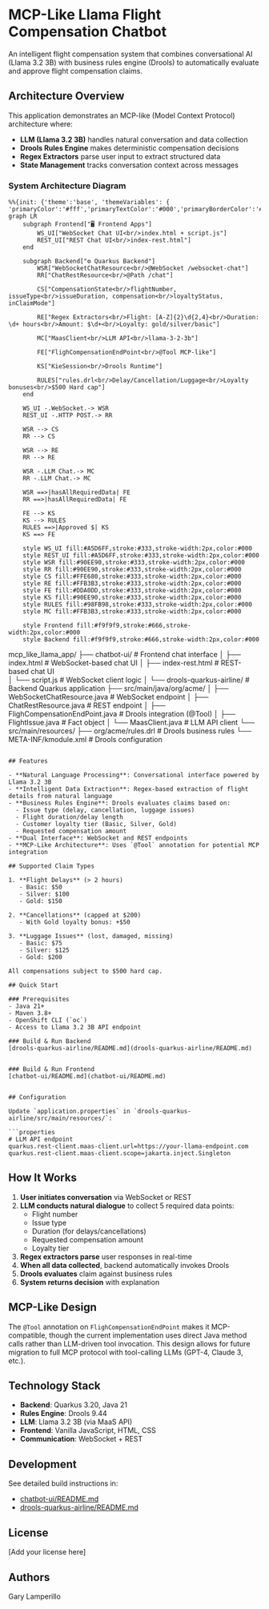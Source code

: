 # MCP-Like Llama Flight Compensation Chatbot

An intelligent flight compensation system that combines conversational AI (Llama 3.2 3B) with business rules engine (Drools) to automatically evaluate and approve flight compensation claims.

## Architecture Overview

This application demonstrates an MCP-like (Model Context Protocol) architecture where:
- **LLM (Llama 3.2 3B)** handles natural conversation and data collection
- **Drools Rules Engine** makes deterministic compensation decisions
- **Regex Extractors** parse user input to extract structured data
- **State Management** tracks conversation context across messages

### System Architecture Diagram

```mermaid
%%{init: {'theme':'base', 'themeVariables': { 'primaryColor':'#fff','primaryTextColor':'#000','primaryBorderColor':'#666','lineColor':'#666','secondaryColor':'#fff','tertiaryColor':'#fff','background':'#fff','mainBkg':'#fff','secondBkg':'#fff','clusterBkg':'#f9f9f9','clusterBorder':'#999','edgeLabelBackground':'#fff'}}}%%
graph LR
    subgraph Frontend["🖥️ Frontend Apps"]
        WS_UI["WebSocket Chat UI<br/>index.html + script.js"]
        REST_UI["REST Chat UI<br/>index-rest.html"]
    end

    subgraph Backend["⚙️ Quarkus Backend"]
        WSR["WebSocketChatResource<br/>@WebSocket /websocket-chat"]
        RR["ChatRestResource<br/>@Path /chat"]
        
        CS["CompensationState<br/>flightNumber, issueType<br/>issueDuration, compensation<br/>loyaltyStatus, inClaimMode"]
        
        RE["Regex Extractors<br/>Flight: [A-Z]{2}\d{2,4}<br/>Duration: \d+ hours<br/>Amount: $\d+<br/>Loyalty: gold/silver/basic"]
        
        MC["MaasClient<br/>LLM API<br/>llama-3-2-3b"]
        
        FE["FlighCompensationEndPoint<br/>@Tool MCP-like"]
        
        KS["KieSession<br/>Drools Runtime"]
        
        RULES["rules.drl<br/>Delay/Cancellation/Luggage<br/>Loyalty bonuses<br/>$500 Hard cap"]
    end

    WS_UI -.WebSocket.-> WSR
    REST_UI -.HTTP POST.-> RR
    
    WSR --> CS
    RR --> CS
    
    WSR --> RE
    RR --> RE
    
    WSR -.LLM Chat.-> MC
    RR -.LLM Chat.-> MC
    
    WSR ==>|hasAllRequiredData| FE
    RR ==>|hasAllRequiredData| FE
    
    FE --> KS
    KS --> RULES
    RULES ==>|Approved $| KS
    KS ==> FE
    
    style WS_UI fill:#A5D6FF,stroke:#333,stroke-width:2px,color:#000
    style REST_UI fill:#A5D6FF,stroke:#333,stroke-width:2px,color:#000
    style WSR fill:#90EE90,stroke:#333,stroke-width:2px,color:#000
    style RR fill:#90EE90,stroke:#333,stroke-width:2px,color:#000
    style CS fill:#FFE680,stroke:#333,stroke-width:2px,color:#000
    style RE fill:#FFB3B3,stroke:#333,stroke-width:2px,color:#000
    style FE fill:#DDA0DD,stroke:#333,stroke-width:2px,color:#000
    style KS fill:#90EE90,stroke:#333,stroke-width:2px,color:#000
    style RULES fill:#98FB98,stroke:#333,stroke-width:2px,color:#000
    style MC fill:#FFB3B3,stroke:#333,stroke-width:2px,color:#000
    
    style Frontend fill:#f9f9f9,stroke:#666,stroke-width:2px,color:#000
    style Backend fill:#f9f9f9,stroke:#666,stroke-width:2px,color:#000
```

mcp_like_llama_app/
├── chatbot-ui/              # Frontend chat interface
│   ├── index.html           # WebSocket-based chat UI
│   ├── index-rest.html      # REST-based chat UI  
│   └── script.js            # WebSocket client logic
│
└── drools-quarkus-airline/  # Backend Quarkus application
    ├── src/main/java/org/acme/
    │   ├── WebSocketChatResource.java    # WebSocket endpoint
    │   ├── ChatRestResource.java         # REST endpoint
    │   ├── FlighCompensationEndPoint.java # Drools integration (@Tool)
    │   ├── FlightIssue.java              # Fact object
    │   └── MaasClient.java               # LLM API client
    └── src/main/resources/
        ├── org/acme/rules.drl            # Drools business rules
        └── META-INF/kmodule.xml          # Drools configuration
```

## Features

- **Natural Language Processing**: Conversational interface powered by Llama 3.2 3B
- **Intelligent Data Extraction**: Regex-based extraction of flight details from natural language
- **Business Rules Engine**: Drools evaluates claims based on:
  - Issue type (delay, cancellation, luggage issues)
  - Flight duration/delay length
  - Customer loyalty tier (Basic, Silver, Gold)
  - Requested compensation amount
- **Dual Interface**: WebSocket and REST endpoints
- **MCP-Like Architecture**: Uses `@Tool` annotation for potential MCP integration

## Supported Claim Types

1. **Flight Delays** (> 2 hours)
   - Basic: $50
   - Silver: $100
   - Gold: $150

2. **Cancellations** (capped at $200)
   - With Gold loyalty bonus: +$50

3. **Luggage Issues** (lost, damaged, missing)
   - Basic: $75
   - Silver: $125
   - Gold: $200

All compensations subject to $500 hard cap.

## Quick Start

### Prerequisites
- Java 21+
- Maven 3.8+
- OpenShift CLI (`oc`)
- Access to Llama 3.2 3B API endpoint

### Build & Run Backend
[drools-quarkus-airline/README.md](drools-quarkus-airline/README.md)


### Build & Run Frontend
[chatbot-ui/README.md](chatbot-ui/README.md)


## Configuration

Update `application.properties` in `drools-quarkus-airline/src/main/resources/`:

```properties
# LLM API endpoint
quarkus.rest-client.maas-client.url=https://your-llama-endpoint.com
quarkus.rest-client.maas-client.scope=jakarta.inject.Singleton
```

## How It Works

1. **User initiates conversation** via WebSocket or REST
2. **LLM conducts natural dialogue** to collect 5 required data points:
   - Flight number
   - Issue type
   - Duration (for delays/cancellations)
   - Requested compensation amount
   - Loyalty tier
3. **Regex extractors parse** user responses in real-time
4. **When all data collected**, backend automatically invokes Drools
5. **Drools evaluates** claim against business rules
6. **System returns decision** with explanation

## MCP-Like Design

The `@Tool` annotation on `FlighCompensationEndPoint` makes it MCP-compatible, though the current implementation uses direct Java method calls rather than LLM-driven tool invocation. This design allows for future migration to full MCP protocol with tool-calling LLMs (GPT-4, Claude 3, etc.).

## Technology Stack

- **Backend**: Quarkus 3.20, Java 21
- **Rules Engine**: Drools 9.44
- **LLM**: Llama 3.2 3B (via MaaS API)
- **Frontend**: Vanilla JavaScript, HTML, CSS
- **Communication**: WebSocket + REST

## Development

See detailed build instructions in:
- [chatbot-ui/README.md](chatbot-ui/README.md)
- [drools-quarkus-airline/README.md](drools-quarkus-airline/README.md)

## License

[Add your license here]

## Authors

Gary Lamperillo
